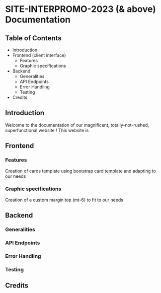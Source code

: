 # SITE-INTERPROMO-2023 (& above) Documentation

## Table of Contents
- Introduction
- Frontend (client interface)
    - Features
    - Graphic specifications
- Backend
    - Generalities
    - API Endpoints
    - Error Handling
    - Testing
- Credits

## Introduction
Welcome to the documentation of our magnificent, totally-not-rushed, superfunctional website !
This website is <TODO>

## Frontend
### Features
Creation of cards template using bootstrap card template and adapting to our needs

### Graphic specifications
Creation of a custom margin top (mt-6) to fit to our needs

## Backend
### Generalities


### API Endpoints


### Error Handling


### Testing



## Credits
